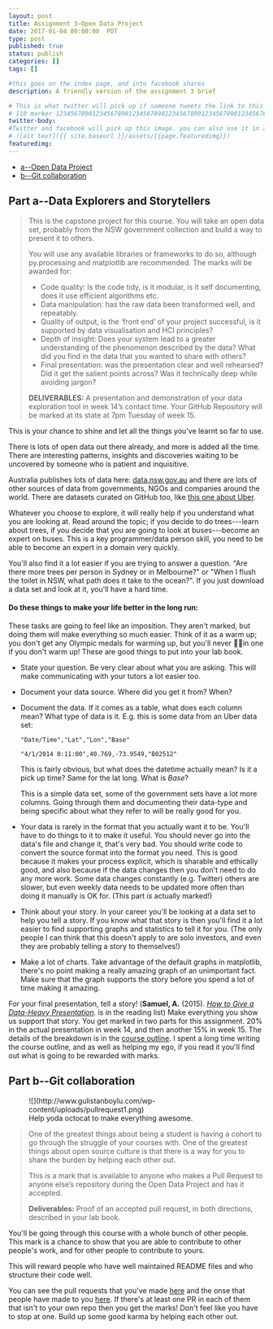 ```yaml
---
layout: post
title: Assignment 3–Open Data Project
date: 2017-01-04 00:00:00  PDT
type: post
published: true
status: publish
categories: []
tags: []

#this goes on the index page, and into facebook shares
description: A friendly version of the assignment 3 brief

# This is what twitter will pick up if someone tweets the link to this page
# 110 marker 1234567890123456789012345678901234567890123456789012345678901234567890123456789012345678901234567890123456789
twitter-body:
#Twitter and facebook will pick up this image. you can also use it in a post with:
# ![alt text]({{ site.baseurl }}/assets/{{page.featuredimg}})
featuredimg:
---
```

<style>
.maybe-columns {
    column-width: 20em;
}
</style>

* [a--Open Data Project](#part-adata-explorers-and-storytellers)
* [b--Git collaboration](#part-bgit-collaboration)


## Part a--Data Explorers and Storytellers

> This is the capstone project for this course. You will take an open data set, probably from the NSW government collection and build a way to present it to others.
>
> You will use any available libraries or frameworks to do so, although py.processing and matplotlib are recommended. The marks will be awarded for:
>
> * Code quality: Is the code tidy, is it modular, is it self documenting, does it use efficient algorithms etc.
> * Data manipulation: has the raw data been transformed well, and repeatably.
> * Quality of output, is the ‘front end’ of your project successful, is it supported by data visualisation and HCI principles?
> * Depth of insight: Does your system lead to a greater understanding of the phenomenon described by the data? What did you find in the data that you wanted to share with others?
> * Final presentation: was the presentation clear and well rehearsed? Did it get the salient points across? Was it technically deep while avoiding jargon?
>
> **DELIVERABLES:** A presentation and demonstration of your data exploration tool in week 14’s contact time. Your GitHub Repository will be marked at its state at 7pm Tuesday of week 15.


This is your chance to shine and let all the things you've learnt so far to use.

There is lots of open data out there already, and more is added all the time. There are interesting patterns, insights and discoveries waiting to be uncovered by someone who is patient and inquisitive.

Australia publishes lots of data here: [data.nsw.gov.au](http://data.nsw.gov.au/) and there are lots of other sources of data from governments, NGOs and companies around the world. There are datasets curated on GitHub too, like [this one about Uber](https://github.com/fivethirtyeight/uber-tlc-foil-response).

Whatever you choose to explore, it will really help if you understand what you are looking at. Read around the topic; if you decide to do trees---learn about trees, if you decide that you are going to look at buses---become an expert on buses. This is a key programmer/data person skill, you need to be able to become an expert in a domain very quickly.

You'll also find it a lot easier if you are trying to answer a question. "Are there more trees per person in Sydney or in Melbourne?" or "When I flush the toilet in NSW, what path does it take to the ocean?". If you just download a data set and look at it, you'll have a hard time.

#### Do these things to make your life better in the long run:

These tasks are going to feel like an imposition. They aren't marked, but doing them will make everything so much easier. Think of it as a warm up; you don't get any Olympic medals for warming up, but you'll never &#127941;&#127941;in one if you don't warm up! These are good things to put into your lab book.

* State your question. Be very clear about what you are asking. This will make communicating with your tutors a lot easier too.
* Document your data source. Where did you get it from? When?
* Document the data. If it comes as a table, what does each column mean? What type of data is it. E.g. this is some data from an Uber data set:

    `"Date/Time","Lat","Lon","Base"`

    `"4/1/2014 0:11:00",40.769,-73.9549,"B02512"`

    This is fairly obvious, but what does the datetime actually mean? Is it a pick up time? Same for the lat long. What is _Base_?

    This is a simple data set, some of the government sets have a lot more columns. Going through them and documenting their data-type and being specific about what they refer to will be really good for you.
* Your data is rarely in the format that you actually want it to be. You'll have to do things to it to make it useful. You should never go into the data's file and change it, that's very bad. You should write code to convert the source format into the format you need. This is good because it makes your process explicit, which is sharable and ethically good, and also because if the data changes then you don't need to do any more work. Some data changes constantly (e.g. Twitter) others are slower, but even weekly data needs to be updated more often than doing it manually is OK for. (This part _is_ actually marked!)
* Think about your story. In your career you'll be looking at a data set to help you tell a story. If you know what that story is then you'll find it a lot easier to find supporting graphs and statistics to tell it for you. (The only people I can think that this doesn't apply to are solo investors, and even they are probably telling a story to themselves!)
* Make a lot of charts. Take advantage of the default graphs in matplotlib, there's no point making a really amazing graph of an unimportant fact. Make sure that the graph supports the story before you spend a lot of time making it amazing.

For your final presentation, tell a story! (**Samuel, A.** (2015). _[How to Give a Data-Heavy Presentation](https://hbr.org/2015/10/how-to-give-a-data-heavy-presentation)._ is in the reading list) Make everything you show us support that story.  You get marked in two parts for this assignment. 20% in the actual presentation in week 14, and then another 15% in week 15. The details of the breakdown is in the [course outline](https://notionparallax.co.uk/CODE1161/2017-01-25-1161-outline#Assignment-3a-Open-Data-Project). I spent a long time writing the course outline, and as well as helping my ego, if you read it you'll find out what is going to be rewarded with marks.

## Part b--Git collaboration

<figure class="half-width right">
![](http://www.gulistanboylu.com/wp-content/uploads/pullrequest1.png)
<figcaption>
Help yoda octocat to make everything awesome.
</figcaption>
</figure>

> One of the greatest things about being a student is having a cohort to go through the struggle of your courses with. One of the greatest things about open source culture is that there is a way for you to share the burden by helping each other out.
>
> This is a mark that is available to anyone who makes a Pull Request to anyone else&rsquo;s repository during the Open Data Project and has it accepted.
>
> **Deliverables:** Proof of an accepted pull request, in both directions, described in your lab book.

You'll be going through this course with a whole bunch of other people. This mark is a chance to show that you are able to contribute to other people's work, and for other people to contribute to yours.

This will reward people who have well maintained README files and who structure their code well.

You can see the pull requests that you've made [here](https://github.com/pulls) and the onse that people have made to you [here](https://github.com/pulls/review-requested). If there's at least one PR in each of them that isn't to your own repo then you get the marks! Don't feel like you have to stop at one. Build up some good karma by helping each other out.
